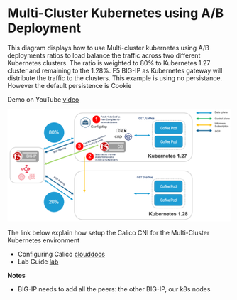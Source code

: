 # Multi-Cluster Kubernetes using A/B Deployment

This diagram displays how to use Multi-cluster kubernetes using A/B deployments ratios to load balance the traffic across two different Kubernetes clusters. The ratio is weighted to 80% to Kubernetes 1.27 cluster and remaining to the 1.28%. F5 BIG-IP as Kubernetes gateway will distribute the traffic to the clusters. This example is using no persistance. However the default persistence is Cookie

Demo on YouTube [video]()

![diagram](https://github.com/mdditt2000/multi-cluster/blob/main/k8s-multi-cluster-ab/diagram/2023-11-17_09-04-51.png)

The link below explain how setup the Calico CNI for the Multi-Cluster Kubernetes environment

* Configuring Calico [clouddocs](https://clouddocs.f5.com/containers/latest/userguide/calico-config.html)
* Lab Guide [lab](https://clouddocs.f5.com/training/community/containers/html/appendix/appendix8/appendix8.html#install-calico)

**Notes**

* BIG-IP needs to add all the peers: the other BIG-IP, our k8s nodes